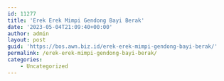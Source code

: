 ```yaml
---
id: 11277
title: 'Erek Erek Mimpi Gendong Bayi Berak'
date: '2023-05-04T21:09:40+00:00'
author: admin
layout: post
guid: 'https://bos.awn.biz.id/erek-erek-mimpi-gendong-bayi-berak/'
permalink: /erek-erek-mimpi-gendong-bayi-berak/
categories:
    - Uncategorized
---
```


